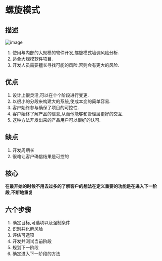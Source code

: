 # 螺旋模式
## 描述
![image](https://gss0.bdstatic.com/94o3dSag_xI4khGkpoWK1HF6hhy/baike/c0%3Dbaike72%2C5%2C5%2C72%2C24/sign=3d17a6c0af51f3ded7bfb136f5879b7a/aec379310a55b3194bc5ec7f43a98226cffc17ff.jpg)
1. 使用与内部的大规模的软件开发,螺旋模式墙调风险分析.
2. 适合大规模软件项目.
3. 开发人员需要擅长寻找可能的风险,否则会有更大的风险.
## 优点
1. 设计上很灵活,可以在个个阶段进行变更.
2. 以很小的分段来构建大的系统,使成本变的简单容易.
3. 客户始终参与确保了项目的可控性.
4. 客户始终了解产品的信息,从而他能够和管理层更好的交互.
5. 这种方法开发出来的产品用户可以很好的认可.
## 缺点
1. 开发周期长
2. 很难让客户确信结果是可控的
## 核心
**在最开始的时候不用去过多的了解客户的想法在定义重要的功能是在进入下一阶段,不断地重复**
## 六个步骤
1. 确定目标,可选项以及强制条件
2. 识别并化解风险
3. 评估可选项
4. 开发并测试当前阶段
5. 规划下一阶段
6. 确定进入下一阶段的方法